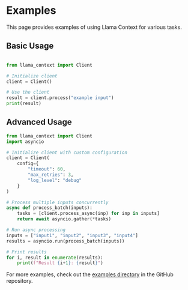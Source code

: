 # Examples

This page provides examples of using Llama Context for various tasks.

## Basic Usage

```python

from llama_context import Client

# Initialize client
client = Client()

# Use the client
result = client.process("example input")
print(result)
```

## Advanced Usage

```python
from llama_context import Client
import asyncio

# Initialize client with custom configuration
client = Client(
    config={
        "timeout": 60,
        "max_retries": 3,
        "log_level": "debug"
    }
)

# Process multiple inputs concurrently
async def process_batch(inputs):
    tasks = [client.process_async(inp) for inp in inputs]
    return await asyncio.gather(*tasks)

# Run async processing
inputs = ["input1", "input2", "input3", "input4"]
results = asyncio.run(process_batch(inputs))

# Print results
for i, result in enumerate(results):
    print(f"Result {i+1}: {result}")
```

For more examples, check out the [examples directory](https://github.com/llamasearchai/llama-context/tree/main/examples) in the GitHub repository.
